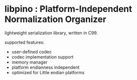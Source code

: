 # libpino : Platform-Independent Normalization Organizer

lightweight serialization library, written in C99.

supported features:

- user-defined codec
- codec implementation support
- memory manager
- platform endianness independent
- optimized for Little endian platforms
